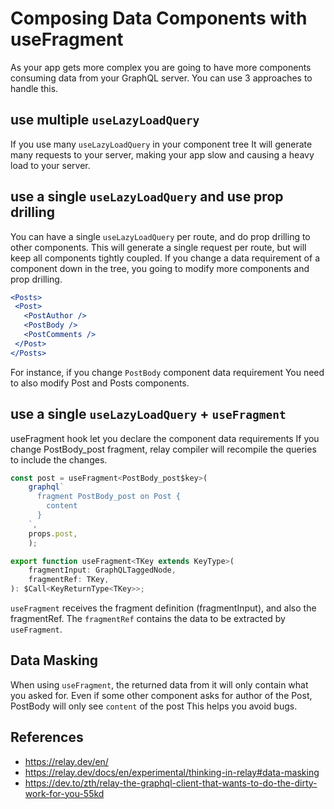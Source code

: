 # Composing Data Components with useFragment

As your app gets more complex you are going to have more components consuming data from your GraphQL server.
You can use 3 approaches to handle this.

## use multiple `useLazyLoadQuery`
If you use many `useLazyLoadQuery` in your component tree
It will generate many requests to your server, making your app slow and causing a heavy load to your server.

## use a single `useLazyLoadQuery` and use prop drilling
You can have a single `useLazyLoadQuery` per route, and do prop drilling to other components.
This will generate a single request per route, but will keep all components tightly coupled.
If you change a data requirement of a component down in the tree, you going to modify more components and prop drilling.

```jsx
<Posts>
 <Post>
   <PostAuthor />
   <PostBody />
   <PostComments />
 </Post>
</Posts>
``` 

For instance, if you change `PostBody` component data requirement
You need to also modify Post and Posts components.

## use a single `useLazyLoadQuery` + `useFragment`

useFragment hook let you declare the component data requirements
If you change PostBody_post fragment, relay compiler will recompile the queries to include the changes. 

```jsx
const post = useFragment<PostBody_post$key>(
    graphql`
      fragment PostBody_post on Post {
        content
      }
    `,
    props.post,
    );
```

```jsx
export function useFragment<TKey extends KeyType>(
    fragmentInput: GraphQLTaggedNode,
    fragmentRef: TKey,
): $Call<KeyReturnType<TKey>>;
```

`useFragment` receives the fragment definition (fragmentInput), and also the fragmentRef.
The `fragmentRef` contains the data to be extracted by `useFragment`. 

## Data Masking
When using `useFragment`, the returned data from it will only contain what you asked for.
Even if some other component asks for author of the Post, PostBody will only see `content` of the post
This helps you avoid bugs.
 
## References

- https://relay.dev/en/  
- https://relay.dev/docs/en/experimental/thinking-in-relay#data-masking
- https://dev.to/zth/relay-the-graphql-client-that-wants-to-do-the-dirty-work-for-you-55kd
